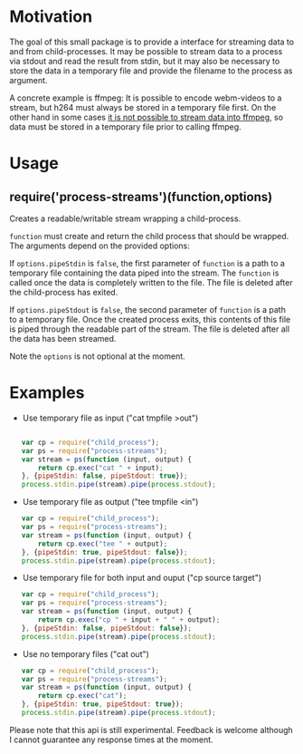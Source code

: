 Motivation
==========

The goal of this small package is to provide a interface for streaming data to
and from child-processes. It may be possible to stream data to a process via stdout
and read the result from stdin, but it may also be necessary to store the data in a
temporary file and provide the filename to the process as argument.

A concrete example is ffmpeg: It is possible to encode webm-videos to a stream,
but h264 must always be stored in a temporary file first. On the other hand in some cases
[it is not possible to stream data into ffmpeg](http://superuser.com/questions/822500/pipe-issue-with-ffmpeg),
so data must be stored in a temporary file prior to calling ffmpeg.



Usage
=====

require('process-streams')(function,options)
---------------------------------------------

Creates a readable/writable stream wrapping a child-process.

`function` must create and return the child process that should be wrapped. The arguments
depend on the provided options:

If `options.pipeStdin` is `false`, the first parameter of `function` is a path to a temporary file
containing the data piped into the stream. The `function` is called once the data is completely
written to the file. The file is deleted after the child-process has exited.

If `options.pipeStdout` is `false`, the second parameter of `function` is a path to a temporary file.
Once the created process exits, this contents of this file is piped through the readable part of the stream.
The file is deleted after all the data has been streamed.

Note the `options` is not optional at the moment.

Examples
========
* Use temporary file as input ("cat tmpfile >out")
``` js

   var cp = require("child_process");
   var ps = require("process-streams");
   var stream = ps(function (input, output) {
       return cp.exec("cat " + input);
   }, {pipeStdin: false, pipeStdout: true});
   process.stdin.pipe(stream).pipe(process.stdout);
```

* Use temporary file as output ("tee tmpfile <in")
``` js
   var cp = require("child_process");
   var ps = require("process-streams");
   var stream = ps(function (input, output) {
       return cp.exec("tee " + output);
   }, {pipeStdin: true, pipeStdout: false});
   process.stdin.pipe(stream).pipe(process.stdout);
```

* Use temporary file for both input and ouput ("cp source target")
``` js
   var cp = require("child_process");
   var ps = require("process-streams");
   var stream = ps(function (input, output) {
       return cp.exec("cp " + input + " " + output);
   }, {pipeStdin: false, pipeStdout: false});
   process.stdin.pipe(stream).pipe(process.stdout);
```

* Use no temporary files ("cat <in >out")
``` js
   var cp = require("child_process");
   var ps = require("process-streams");
   var stream = ps(function (input, output) {
       return cp.exec("cat");
   }, {pipeStdin: true, pipeStdout: true});
   process.stdin.pipe(stream).pipe(process.stdout);
```


Please note that this api is still experimental. Feedback is welcome although I cannot guarantee any response times at the moment.
